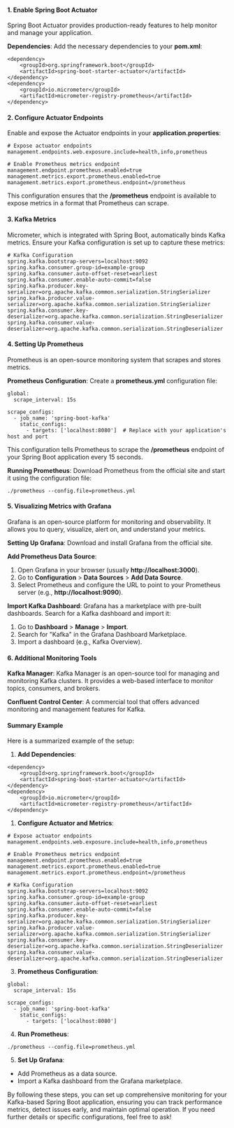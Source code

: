 #### 1. Enable Spring Boot Actuator

Spring Boot Actuator provides production-ready features to help monitor and manage your application.

**Dependencies**: Add the necessary dependencies to your **pom.xml**:
```
<dependency>
    <groupId>org.springframework.boot</groupId>
    <artifactId>spring-boot-starter-actuator</artifactId>
</dependency>
<dependency>
    <groupId>io.micrometer</groupId>
    <artifactId>micrometer-registry-prometheus</artifactId>
</dependency>

```
#### 2. Configure Actuator Endpoints

Enable and expose the Actuator endpoints in your **application.properties**:
```
# Expose actuator endpoints
management.endpoints.web.exposure.include=health,info,prometheus

# Enable Prometheus metrics endpoint
management.endpoint.prometheus.enabled=true
management.metrics.export.prometheus.enabled=true
management.metrics.export.prometheus.endpoint=/prometheus

```
This configuration ensures that the **/prometheus** endpoint is available to expose metrics in a format that Prometheus can scrape.

#### 3. Kafka Metrics

Micrometer, which is integrated with Spring Boot, automatically binds Kafka metrics. Ensure your Kafka configuration is set up to capture these metrics:
```
# Kafka Configuration
spring.kafka.bootstrap-servers=localhost:9092
spring.kafka.consumer.group-id=example-group
spring.kafka.consumer.auto-offset-reset=earliest
spring.kafka.consumer.enable-auto-commit=false
spring.kafka.producer.key-serializer=org.apache.kafka.common.serialization.StringSerializer
spring.kafka.producer.value-serializer=org.apache.kafka.common.serialization.StringSerializer
spring.kafka.consumer.key-deserializer=org.apache.kafka.common.serialization.StringDeserializer
spring.kafka.consumer.value-deserializer=org.apache.kafka.common.serialization.StringDeserializer

```
#### 4. Setting Up Prometheus

Prometheus is an open-source monitoring system that scrapes and stores metrics.

**Prometheus Configuration**: 
Create a **prometheus.yml** configuration file:
```
global:
  scrape_interval: 15s

scrape_configs:
  - job_name: 'spring-boot-kafka'
    static_configs:
      - targets: ['localhost:8080']  # Replace with your application's host and port

```

This configuration tells Prometheus to scrape the **/prometheus** endpoint of your Spring Boot application every 15 seconds.

**Running Prometheus**: 
Download Prometheus from the official site and start it using the configuration file:
```
./prometheus --config.file=prometheus.yml
```
#### 5. Visualizing Metrics with Grafana

Grafana is an open-source platform for monitoring and observability. It allows you to query, visualize, alert on, and understand your metrics.

**Setting Up Grafana**: Download and install Grafana from the official site.

**Add Prometheus Data Source**:

1. Open Grafana in your browser (usually **http://localhost:3000**).
2. Go to **Configuration** > **Data Sources** > **Add Data Source**.
3. Select Prometheus and configure the URL to point to your Prometheus server (e.g., **http://localhost:9090**).

**Import Kafka Dashboard**: Grafana has a marketplace with pre-built dashboards. Search for a Kafka dashboard and import it:

1. Go to **Dashboard** > **Manage** > **Import**.
2. Search for "Kafka" in the Grafana Dashboard Marketplace.
3. Import a dashboard (e.g., Kafka Overview).

#### 6. Additional Monitoring Tools

**Kafka Manager**: Kafka Manager is an open-source tool for managing and monitoring Kafka clusters. It provides a web-based interface to monitor topics, consumers, and brokers.

**Confluent Control Center**: A commercial tool that offers advanced monitoring and management features for Kafka.

#### Summary Example

Here is a summarized example of the setup:

1. **Add Dependencies**:
```
<dependency>
    <groupId>org.springframework.boot</groupId>
    <artifactId>spring-boot-starter-actuator</artifactId>
</dependency>
<dependency>
    <groupId>io.micrometer</groupId>
    <artifactId>micrometer-registry-prometheus</artifactId>
</dependency>

```
1. **Configure Actuator and Metrics**:
```
# Expose actuator endpoints
management.endpoints.web.exposure.include=health,info,prometheus

# Enable Prometheus metrics endpoint
management.endpoint.prometheus.enabled=true
management.metrics.export.prometheus.enabled=true
management.metrics.export.prometheus.endpoint=/prometheus

# Kafka Configuration
spring.kafka.bootstrap-servers=localhost:9092
spring.kafka.consumer.group-id=example-group
spring.kafka.consumer.auto-offset-reset=earliest
spring.kafka.consumer.enable-auto-commit=false
spring.kafka.producer.key-serializer=org.apache.kafka.common.serialization.StringSerializer
spring.kafka.producer.value-serializer=org.apache.kafka.common.serialization.StringSerializer
spring.kafka.consumer.key-deserializer=org.apache.kafka.common.serialization.StringDeserializer
spring.kafka.consumer.value-deserializer=org.apache.kafka.common.serialization.StringDeserializer
```
3. **Prometheus Configuration**:
```
global:
  scrape_interval: 15s

scrape_configs:
  - job_name: 'spring-boot-kafka'
    static_configs:
      - targets: ['localhost:8080']

```
4. **Run Prometheus**:
```
./prometheus --config.file=prometheus.yml

```
5. **Set Up Grafana**:
 - Add Prometheus as a data source.
 - Import a Kafka dashboard from the Grafana marketplace.

By following these steps, you can set up comprehensive monitoring for your Kafka-based Spring Boot application, ensuring you can track performance metrics, detect issues early, and maintain optimal operation. If you need further details or specific configurations, feel free to ask!